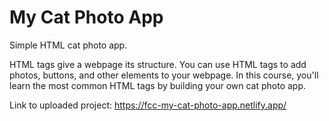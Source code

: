 # My Cat Photo App

Simple HTML cat photo app.

HTML tags give a webpage its structure. You can use HTML tags to add photos, buttons, and other elements to your webpage.
In this course, you'll learn the most common HTML tags by building your own cat photo app.

Link to uploaded project: https://fcc-my-cat-photo-app.netlify.app/
